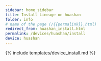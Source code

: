 ```yaml
---
sidebar: home_sidebar
title: Install Lineage on huashan
folder: info
# name of the page (/{{permalink}}.html)
redirect_from: huashan_install.html
permalink: /devices/huashan/install
device: huashan
---
```

{% include templates/device_install.md %}
